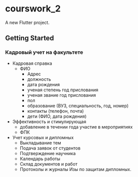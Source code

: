 # courswork_2

A new Flutter project.

## Getting Started

 ### Кадровый учет на факультете
* Кадровая справка
  * ФИО
    * Адрес
    * должность
    * дата рождения
    * ученая степень год прислования
    * ученая звание год прислования
    * пол
    * образование (ВУЗ, специальность, год, номер)
    * контакты (телефон, почта)
    * дети (ФИО, дата рождения)
 * Эффективность и стимулирующая
    * добавление в течении года участие в мероприятиях
    * ФПК
 * Учет курсовых и дипломных
    * Выкладывание тем 
    * Подача заявок от студентов
    * Подтверждение научника
    * Календарь работы
    * Склад документов и работ
    * Протоколы и журналы Изы по защитам дипломных.
